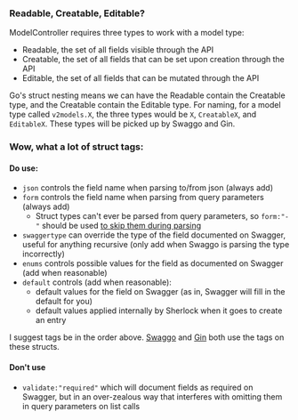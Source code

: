 ### Readable, Creatable, Editable?
ModelController requires three types to work with a model type:
- Readable, the set of all fields visible through the API
- Creatable, the set of all fields that can be set upon creation through the API
- Editable, the set of all fields that can be mutated through the API

Go's struct nesting means we can have the Readable contain the Creatable type, and the Creatable contain the Editable type.
For naming, for a model type called `v2models.X`, the three types would be `X`, `CreatableX`, and `EditableX`. These types will be picked up by Swaggo and Gin.

### Wow, what a lot of struct tags:
#### Do use:
- `json` controls the field name when parsing to/from json (always add)
- `form` controls the field name when parsing from query parameters (always add)
  - Struct types can't ever be parsed from query parameters, so `form:"-"` should be used [to skip them during parsing](https://github.com/gin-gonic/gin/pull/1733)
- `swaggertype` can override the type of the field documented on Swagger, useful for anything recursive (only add when Swaggo is parsing the type incorrectly)
- `enums` controls possible values for the field as documented on Swagger (add when reasonable)
- `default` controls (add when reasonable):
  - default values for the field on Swagger (as in, Swagger will fill in the default for you)
  - default values applied internally by Sherlock when it goes to create an entry


I suggest tags be in the order above. [Swaggo](https://github.com/swaggo/swag#available) and [Gin](https://github.com/gin-gonic/gin#model-binding-and-validation) both use the tags on these structs.

#### Don't use
- `validate:"required"` which will document fields as required on Swagger, but in an over-zealous way that interferes with omitting them in query parameters on list calls



